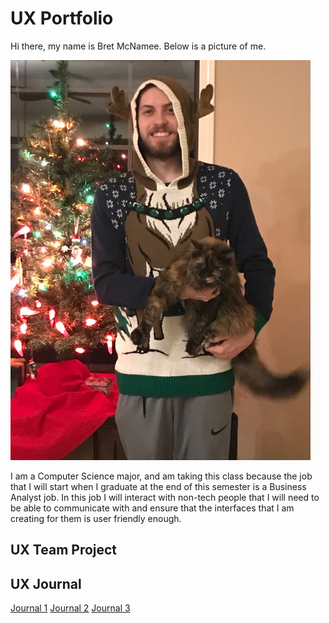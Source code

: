 # UX Portfolio

Hi there, my name is Bret McNamee. Below is a picture of me.

![me](assets/meagain.png)

I am a Computer Science major, and am taking this class because the job that I will start when I graduate at the end of this semester is a Business Analyst job. In this job I will interact with non-tech people that I will need to be able to communicate with and ensure that the interfaces that I am creating for them is user friendly enough.

## UX Team Project


## UX Journal
[Journal 1](journal-01/README.md)
[Journal 2](journal-02/README.md)
[Journal 3](journal-03/README.md)
